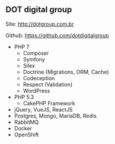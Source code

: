 DOT digital group
----
Site: http://dotgroup.com.br

Github: https://github.com/dotdigitalgroup

- PHP 7
  - Composer
  - Symfony
  - Silex
  - Doctrine (Migrations, ORM, Cache)
  - Codeception
  - Respect (Validation)
  - WordPress
- PHP 5.3
  - CakePHP Framework
- jQuery, VueJS, ReactJS
- Postgres, Mongo, MariaDB, Redis
- RabbitMQ
- Docker
- OpenShift